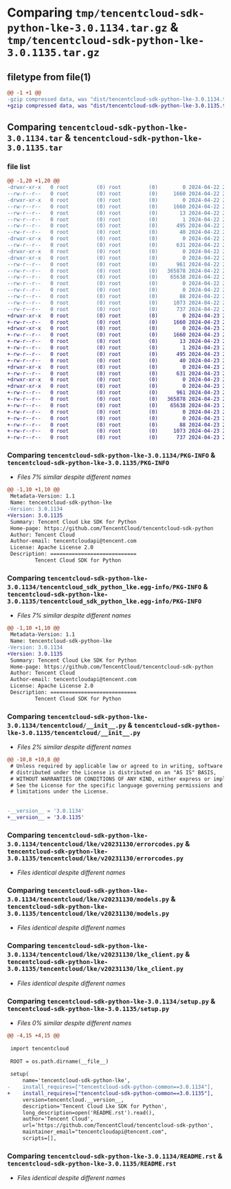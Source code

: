 # Comparing `tmp/tencentcloud-sdk-python-lke-3.0.1134.tar.gz` & `tmp/tencentcloud-sdk-python-lke-3.0.1135.tar.gz`

## filetype from file(1)

```diff
@@ -1 +1 @@
-gzip compressed data, was "dist/tencentcloud-sdk-python-lke-3.0.1134.tar", last modified: Mon Apr 22 20:59:37 2024, max compression
+gzip compressed data, was "dist/tencentcloud-sdk-python-lke-3.0.1135.tar", last modified: Tue Apr 23 20:53:18 2024, max compression
```

## Comparing `tencentcloud-sdk-python-lke-3.0.1134.tar` & `tencentcloud-sdk-python-lke-3.0.1135.tar`

### file list

```diff
@@ -1,20 +1,20 @@
-drwxr-xr-x   0 root         (0) root         (0)        0 2024-04-22 20:59:37.000000 tencentcloud-sdk-python-lke-3.0.1134/
--rw-r--r--   0 root         (0) root         (0)     1660 2024-04-22 20:59:37.000000 tencentcloud-sdk-python-lke-3.0.1134/PKG-INFO
-drwxr-xr-x   0 root         (0) root         (0)        0 2024-04-22 20:59:37.000000 tencentcloud-sdk-python-lke-3.0.1134/tencentcloud_sdk_python_lke.egg-info/
--rw-r--r--   0 root         (0) root         (0)     1660 2024-04-22 20:59:37.000000 tencentcloud-sdk-python-lke-3.0.1134/tencentcloud_sdk_python_lke.egg-info/PKG-INFO
--rw-r--r--   0 root         (0) root         (0)       13 2024-04-22 20:59:37.000000 tencentcloud-sdk-python-lke-3.0.1134/tencentcloud_sdk_python_lke.egg-info/top_level.txt
--rw-r--r--   0 root         (0) root         (0)        1 2024-04-22 20:59:37.000000 tencentcloud-sdk-python-lke-3.0.1134/tencentcloud_sdk_python_lke.egg-info/dependency_links.txt
--rw-r--r--   0 root         (0) root         (0)      495 2024-04-22 20:59:37.000000 tencentcloud-sdk-python-lke-3.0.1134/tencentcloud_sdk_python_lke.egg-info/SOURCES.txt
--rw-r--r--   0 root         (0) root         (0)       40 2024-04-22 20:59:37.000000 tencentcloud-sdk-python-lke-3.0.1134/tencentcloud_sdk_python_lke.egg-info/requires.txt
-drwxr-xr-x   0 root         (0) root         (0)        0 2024-04-22 20:59:37.000000 tencentcloud-sdk-python-lke-3.0.1134/tencentcloud/
--rw-r--r--   0 root         (0) root         (0)      631 2024-04-22 20:59:37.000000 tencentcloud-sdk-python-lke-3.0.1134/tencentcloud/__init__.py
-drwxr-xr-x   0 root         (0) root         (0)        0 2024-04-22 20:59:37.000000 tencentcloud-sdk-python-lke-3.0.1134/tencentcloud/lke/
-drwxr-xr-x   0 root         (0) root         (0)        0 2024-04-22 20:59:37.000000 tencentcloud-sdk-python-lke-3.0.1134/tencentcloud/lke/v20231130/
--rw-r--r--   0 root         (0) root         (0)      961 2024-04-22 20:59:37.000000 tencentcloud-sdk-python-lke-3.0.1134/tencentcloud/lke/v20231130/errorcodes.py
--rw-r--r--   0 root         (0) root         (0)   365878 2024-04-22 20:59:37.000000 tencentcloud-sdk-python-lke-3.0.1134/tencentcloud/lke/v20231130/models.py
--rw-r--r--   0 root         (0) root         (0)    65638 2024-04-22 20:59:37.000000 tencentcloud-sdk-python-lke-3.0.1134/tencentcloud/lke/v20231130/lke_client.py
--rw-r--r--   0 root         (0) root         (0)        0 2024-04-22 20:59:37.000000 tencentcloud-sdk-python-lke-3.0.1134/tencentcloud/lke/v20231130/__init__.py
--rw-r--r--   0 root         (0) root         (0)        0 2024-04-22 20:59:37.000000 tencentcloud-sdk-python-lke-3.0.1134/tencentcloud/lke/__init__.py
--rw-r--r--   0 root         (0) root         (0)       88 2024-04-22 20:59:37.000000 tencentcloud-sdk-python-lke-3.0.1134/setup.cfg
--rw-r--r--   0 root         (0) root         (0)     1073 2024-04-22 20:59:37.000000 tencentcloud-sdk-python-lke-3.0.1134/setup.py
--rw-r--r--   0 root         (0) root         (0)      737 2024-04-22 20:59:37.000000 tencentcloud-sdk-python-lke-3.0.1134/README.rst
+drwxr-xr-x   0 root         (0) root         (0)        0 2024-04-23 20:53:18.000000 tencentcloud-sdk-python-lke-3.0.1135/
+-rw-r--r--   0 root         (0) root         (0)     1660 2024-04-23 20:53:18.000000 tencentcloud-sdk-python-lke-3.0.1135/PKG-INFO
+drwxr-xr-x   0 root         (0) root         (0)        0 2024-04-23 20:53:18.000000 tencentcloud-sdk-python-lke-3.0.1135/tencentcloud_sdk_python_lke.egg-info/
+-rw-r--r--   0 root         (0) root         (0)     1660 2024-04-23 20:53:18.000000 tencentcloud-sdk-python-lke-3.0.1135/tencentcloud_sdk_python_lke.egg-info/PKG-INFO
+-rw-r--r--   0 root         (0) root         (0)       13 2024-04-23 20:53:18.000000 tencentcloud-sdk-python-lke-3.0.1135/tencentcloud_sdk_python_lke.egg-info/top_level.txt
+-rw-r--r--   0 root         (0) root         (0)        1 2024-04-23 20:53:18.000000 tencentcloud-sdk-python-lke-3.0.1135/tencentcloud_sdk_python_lke.egg-info/dependency_links.txt
+-rw-r--r--   0 root         (0) root         (0)      495 2024-04-23 20:53:18.000000 tencentcloud-sdk-python-lke-3.0.1135/tencentcloud_sdk_python_lke.egg-info/SOURCES.txt
+-rw-r--r--   0 root         (0) root         (0)       40 2024-04-23 20:53:18.000000 tencentcloud-sdk-python-lke-3.0.1135/tencentcloud_sdk_python_lke.egg-info/requires.txt
+drwxr-xr-x   0 root         (0) root         (0)        0 2024-04-23 20:53:18.000000 tencentcloud-sdk-python-lke-3.0.1135/tencentcloud/
+-rw-r--r--   0 root         (0) root         (0)      631 2024-04-23 20:53:18.000000 tencentcloud-sdk-python-lke-3.0.1135/tencentcloud/__init__.py
+drwxr-xr-x   0 root         (0) root         (0)        0 2024-04-23 20:53:18.000000 tencentcloud-sdk-python-lke-3.0.1135/tencentcloud/lke/
+drwxr-xr-x   0 root         (0) root         (0)        0 2024-04-23 20:53:18.000000 tencentcloud-sdk-python-lke-3.0.1135/tencentcloud/lke/v20231130/
+-rw-r--r--   0 root         (0) root         (0)      961 2024-04-23 20:53:18.000000 tencentcloud-sdk-python-lke-3.0.1135/tencentcloud/lke/v20231130/errorcodes.py
+-rw-r--r--   0 root         (0) root         (0)   365878 2024-04-23 20:53:18.000000 tencentcloud-sdk-python-lke-3.0.1135/tencentcloud/lke/v20231130/models.py
+-rw-r--r--   0 root         (0) root         (0)    65638 2024-04-23 20:53:18.000000 tencentcloud-sdk-python-lke-3.0.1135/tencentcloud/lke/v20231130/lke_client.py
+-rw-r--r--   0 root         (0) root         (0)        0 2024-04-23 20:53:18.000000 tencentcloud-sdk-python-lke-3.0.1135/tencentcloud/lke/v20231130/__init__.py
+-rw-r--r--   0 root         (0) root         (0)        0 2024-04-23 20:53:18.000000 tencentcloud-sdk-python-lke-3.0.1135/tencentcloud/lke/__init__.py
+-rw-r--r--   0 root         (0) root         (0)       88 2024-04-23 20:53:18.000000 tencentcloud-sdk-python-lke-3.0.1135/setup.cfg
+-rw-r--r--   0 root         (0) root         (0)     1073 2024-04-23 20:53:18.000000 tencentcloud-sdk-python-lke-3.0.1135/setup.py
+-rw-r--r--   0 root         (0) root         (0)      737 2024-04-23 20:53:18.000000 tencentcloud-sdk-python-lke-3.0.1135/README.rst
```

### Comparing `tencentcloud-sdk-python-lke-3.0.1134/PKG-INFO` & `tencentcloud-sdk-python-lke-3.0.1135/PKG-INFO`

 * *Files 7% similar despite different names*

```diff
@@ -1,10 +1,10 @@
 Metadata-Version: 1.1
 Name: tencentcloud-sdk-python-lke
-Version: 3.0.1134
+Version: 3.0.1135
 Summary: Tencent Cloud Lke SDK for Python
 Home-page: https://github.com/TencentCloud/tencentcloud-sdk-python
 Author: Tencent Cloud
 Author-email: tencentcloudapi@tencent.com
 License: Apache License 2.0
 Description: ============================
         Tencent Cloud SDK for Python
```

### Comparing `tencentcloud-sdk-python-lke-3.0.1134/tencentcloud_sdk_python_lke.egg-info/PKG-INFO` & `tencentcloud-sdk-python-lke-3.0.1135/tencentcloud_sdk_python_lke.egg-info/PKG-INFO`

 * *Files 7% similar despite different names*

```diff
@@ -1,10 +1,10 @@
 Metadata-Version: 1.1
 Name: tencentcloud-sdk-python-lke
-Version: 3.0.1134
+Version: 3.0.1135
 Summary: Tencent Cloud Lke SDK for Python
 Home-page: https://github.com/TencentCloud/tencentcloud-sdk-python
 Author: Tencent Cloud
 Author-email: tencentcloudapi@tencent.com
 License: Apache License 2.0
 Description: ============================
         Tencent Cloud SDK for Python
```

### Comparing `tencentcloud-sdk-python-lke-3.0.1134/tencentcloud/__init__.py` & `tencentcloud-sdk-python-lke-3.0.1135/tencentcloud/__init__.py`

 * *Files 2% similar despite different names*

```diff
@@ -10,8 +10,8 @@
 # Unless required by applicable law or agreed to in writing, software
 # distributed under the License is distributed on an "AS IS" BASIS,
 # WITHOUT WARRANTIES OR CONDITIONS OF ANY KIND, either express or implied.
 # See the License for the specific language governing permissions and
 # limitations under the License.
 
 
-__version__ = '3.0.1134'
+__version__ = '3.0.1135'
```

### Comparing `tencentcloud-sdk-python-lke-3.0.1134/tencentcloud/lke/v20231130/errorcodes.py` & `tencentcloud-sdk-python-lke-3.0.1135/tencentcloud/lke/v20231130/errorcodes.py`

 * *Files identical despite different names*

### Comparing `tencentcloud-sdk-python-lke-3.0.1134/tencentcloud/lke/v20231130/models.py` & `tencentcloud-sdk-python-lke-3.0.1135/tencentcloud/lke/v20231130/models.py`

 * *Files identical despite different names*

### Comparing `tencentcloud-sdk-python-lke-3.0.1134/tencentcloud/lke/v20231130/lke_client.py` & `tencentcloud-sdk-python-lke-3.0.1135/tencentcloud/lke/v20231130/lke_client.py`

 * *Files identical despite different names*

### Comparing `tencentcloud-sdk-python-lke-3.0.1134/setup.py` & `tencentcloud-sdk-python-lke-3.0.1135/setup.py`

 * *Files 0% similar despite different names*

```diff
@@ -4,15 +4,15 @@
 
 import tencentcloud
 
 ROOT = os.path.dirname(__file__)
 
 setup(
     name='tencentcloud-sdk-python-lke',
-    install_requires=["tencentcloud-sdk-python-common==3.0.1134"],
+    install_requires=["tencentcloud-sdk-python-common==3.0.1135"],
     version=tencentcloud.__version__,
     description='Tencent Cloud Lke SDK for Python',
     long_description=open('README.rst').read(),
     author='Tencent Cloud',
     url='https://github.com/TencentCloud/tencentcloud-sdk-python',
     maintainer_email="tencentcloudapi@tencent.com",
     scripts=[],
```

### Comparing `tencentcloud-sdk-python-lke-3.0.1134/README.rst` & `tencentcloud-sdk-python-lke-3.0.1135/README.rst`

 * *Files identical despite different names*

